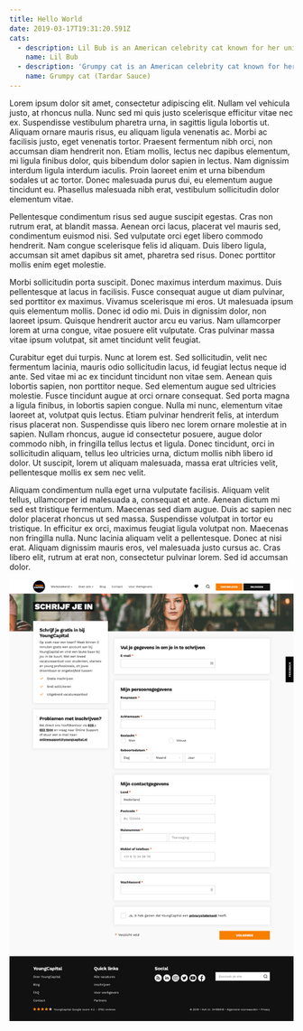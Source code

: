 ```yaml
---
title: Hello World
date: 2019-03-17T19:31:20.591Z
cats:
  - description: Lil Bub is an American celebrity cat known for her unique appearance.
    name: Lil Bub
  - description: 'Grumpy cat is an American celebrity cat known for her grumpy appearance. '
    name: Grumpy cat (Tardar Sauce)
---
```

Lorem ipsum dolor sit amet, consectetur adipiscing elit. Nullam vel vehicula justo, at rhoncus nulla. Nunc sed mi quis justo scelerisque efficitur vitae nec ex. Suspendisse vestibulum pharetra urna, in sagittis ligula lobortis ut. Aliquam ornare mauris risus, eu aliquam ligula venenatis ac. Morbi ac facilisis justo, eget venenatis tortor. Praesent fermentum nibh orci, non accumsan diam hendrerit non. Etiam mollis, lectus nec dapibus elementum, mi ligula finibus dolor, quis bibendum dolor sapien in lectus. Nam dignissim interdum ligula interdum iaculis. Proin laoreet enim et urna bibendum sodales ut ac tortor. Donec malesuada purus dui, eu elementum augue tincidunt eu. Phasellus malesuada nibh erat, vestibulum sollicitudin dolor elementum vitae.

Pellentesque condimentum risus sed augue suscipit egestas. Cras non rutrum erat, at blandit massa. Aenean orci lacus, placerat vel mauris sed, condimentum euismod nisi. Sed vulputate orci eget libero commodo hendrerit. Nam congue scelerisque felis id aliquam. Duis libero ligula, accumsan sit amet dapibus sit amet, pharetra sed risus. Donec porttitor mollis enim eget molestie.

Morbi sollicitudin porta suscipit. Donec maximus interdum maximus. Duis pellentesque at lacus in facilisis. Fusce consequat augue ut diam pulvinar, sed porttitor ex maximus. Vivamus scelerisque mi eros. Ut malesuada ipsum quis elementum mollis. Donec id odio mi. Duis in dignissim dolor, non laoreet ipsum. Quisque hendrerit auctor arcu eu varius. Nam ullamcorper lorem at urna congue, vitae posuere elit vulputate. Cras pulvinar massa vitae ipsum volutpat, sit amet tincidunt velit feugiat.

Curabitur eget dui turpis. Nunc at lorem est. Sed sollicitudin, velit nec fermentum lacinia, mauris odio sollicitudin lacus, id feugiat lectus neque id ante. Sed vitae mi ac ex tincidunt tincidunt non vitae sem. Aenean quis lobortis sapien, non porttitor neque. Sed elementum augue sed ultricies molestie. Fusce tincidunt augue at orci ornare consequat. Sed porta magna a ligula finibus, in lobortis sapien congue. Nulla mi nunc, elementum vitae laoreet at, volutpat quis lectus. Etiam pulvinar hendrerit felis, at interdum risus placerat non. Suspendisse quis libero nec lorem ornare molestie at in sapien. Nullam rhoncus, augue id consectetur posuere, augue dolor commodo nibh, in fringilla tellus lectus et ligula. Donec tincidunt, orci in sollicitudin aliquam, tellus leo ultricies urna, dictum mollis nibh libero id dolor. Ut suscipit, lorem ut aliquam malesuada, massa erat ultricies velit, pellentesque mollis ex sem nec velit.

Aliquam condimentum nulla eget urna vulputate facilisis. Aliquam velit tellus, ullamcorper id malesuada a, consequat et ante. Aenean dictum mi sed est tristique fermentum. Maecenas sed diam augue. Duis ac sapien nec dolor placerat rhoncus ut sed massa. Suspendisse volutpat in tortor eu tristique. In efficitur ex orci, maximus feugiat ligula volutpat non. Maecenas non fringilla nulla. Nunc lacinia aliquam velit a pellentesque. Donec at nisi erat. Aliquam dignissim mauris eros, vel malesuada justo cursus ac. Cras libero elit, rutrum at erat non, consectetur pulvinar lorem. Sed id accumsan dolor.

![Print](/static/img/screencapture-youngcapital-nl-kandidaat-aanmelden-2019-09-24-07_04_17.png "lool")
